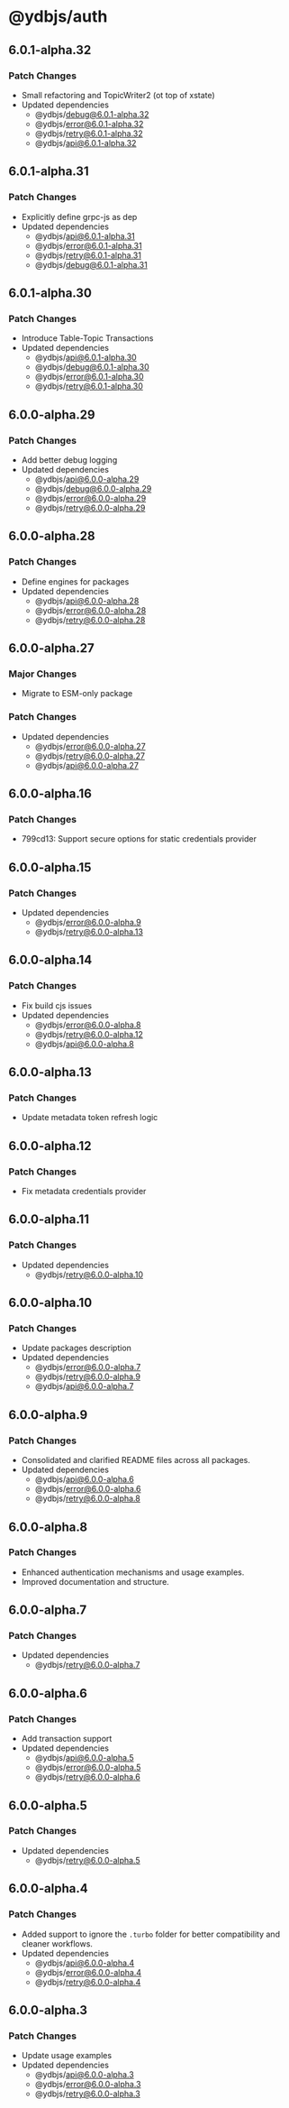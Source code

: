 # @ydbjs/auth

## 6.0.1-alpha.32

### Patch Changes

- Small refactoring and TopicWriter2 (ot top of xstate)
- Updated dependencies
  - @ydbjs/debug@6.0.1-alpha.32
  - @ydbjs/error@6.0.1-alpha.32
  - @ydbjs/retry@6.0.1-alpha.32
  - @ydbjs/api@6.0.1-alpha.32

## 6.0.1-alpha.31

### Patch Changes

- Explicitly define grpc-js as dep
- Updated dependencies
  - @ydbjs/api@6.0.1-alpha.31
  - @ydbjs/error@6.0.1-alpha.31
  - @ydbjs/retry@6.0.1-alpha.31
  - @ydbjs/debug@6.0.1-alpha.31

## 6.0.1-alpha.30

### Patch Changes

- Introduce Table-Topic Transactions
- Updated dependencies
  - @ydbjs/api@6.0.1-alpha.30
  - @ydbjs/debug@6.0.1-alpha.30
  - @ydbjs/error@6.0.1-alpha.30
  - @ydbjs/retry@6.0.1-alpha.30

## 6.0.0-alpha.29

### Patch Changes

- Add better debug logging
- Updated dependencies
  - @ydbjs/api@6.0.0-alpha.29
  - @ydbjs/debug@6.0.0-alpha.29
  - @ydbjs/error@6.0.0-alpha.29
  - @ydbjs/retry@6.0.0-alpha.29

## 6.0.0-alpha.28

### Patch Changes

- Define engines for packages
- Updated dependencies
  - @ydbjs/api@6.0.0-alpha.28
  - @ydbjs/error@6.0.0-alpha.28
  - @ydbjs/retry@6.0.0-alpha.28

## 6.0.0-alpha.27

### Major Changes

- Migrate to ESM-only package

### Patch Changes

- Updated dependencies
  - @ydbjs/error@6.0.0-alpha.27
  - @ydbjs/retry@6.0.0-alpha.27
  - @ydbjs/api@6.0.0-alpha.27

## 6.0.0-alpha.16

### Patch Changes

- 799cd13: Support secure options for static credentials provider

## 6.0.0-alpha.15

### Patch Changes

- Updated dependencies
  - @ydbjs/error@6.0.0-alpha.9
  - @ydbjs/retry@6.0.0-alpha.13

## 6.0.0-alpha.14

### Patch Changes

- Fix build cjs issues
- Updated dependencies
  - @ydbjs/error@6.0.0-alpha.8
  - @ydbjs/retry@6.0.0-alpha.12
  - @ydbjs/api@6.0.0-alpha.8

## 6.0.0-alpha.13

### Patch Changes

- Update metadata token refresh logic

## 6.0.0-alpha.12

### Patch Changes

- Fix metadata credentials provider

## 6.0.0-alpha.11

### Patch Changes

- Updated dependencies
  - @ydbjs/retry@6.0.0-alpha.10

## 6.0.0-alpha.10

### Patch Changes

- Update packages description
- Updated dependencies
  - @ydbjs/error@6.0.0-alpha.7
  - @ydbjs/retry@6.0.0-alpha.9
  - @ydbjs/api@6.0.0-alpha.7

## 6.0.0-alpha.9

### Patch Changes

- Consolidated and clarified README files across all packages.
- Updated dependencies
  - @ydbjs/api@6.0.0-alpha.6
  - @ydbjs/error@6.0.0-alpha.6
  - @ydbjs/retry@6.0.0-alpha.8

## 6.0.0-alpha.8

### Patch Changes

- Enhanced authentication mechanisms and usage examples.
- Improved documentation and structure.

## 6.0.0-alpha.7

### Patch Changes

- Updated dependencies
  - @ydbjs/retry@6.0.0-alpha.7

## 6.0.0-alpha.6

### Patch Changes

- Add transaction support
- Updated dependencies
  - @ydbjs/api@6.0.0-alpha.5
  - @ydbjs/error@6.0.0-alpha.5
  - @ydbjs/retry@6.0.0-alpha.6

## 6.0.0-alpha.5

### Patch Changes

- Updated dependencies
  - @ydbjs/retry@6.0.0-alpha.5

## 6.0.0-alpha.4

### Patch Changes

- Added support to ignore the `.turbo` folder for better compatibility and cleaner workflows.
- Updated dependencies
  - @ydbjs/api@6.0.0-alpha.4
  - @ydbjs/error@6.0.0-alpha.4
  - @ydbjs/retry@6.0.0-alpha.4

## 6.0.0-alpha.3

### Patch Changes

- Update usage examples
- Updated dependencies
  - @ydbjs/api@6.0.0-alpha.3
  - @ydbjs/error@6.0.0-alpha.3
  - @ydbjs/retry@6.0.0-alpha.3
